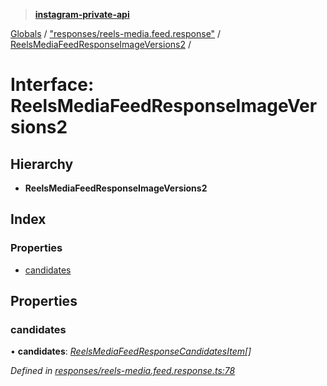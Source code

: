 > **[instagram-private-api](../README.md)**

[Globals](../README.md) / ["responses/reels-media.feed.response"](../modules/_responses_reels_media_feed_response_.md) / [ReelsMediaFeedResponseImageVersions2](_responses_reels_media_feed_response_.reelsmediafeedresponseimageversions2.md) /

# Interface: ReelsMediaFeedResponseImageVersions2

## Hierarchy

* **ReelsMediaFeedResponseImageVersions2**

## Index

### Properties

* [candidates](_responses_reels_media_feed_response_.reelsmediafeedresponseimageversions2.md#candidates)

## Properties

###  candidates

• **candidates**: *[ReelsMediaFeedResponseCandidatesItem](_responses_reels_media_feed_response_.reelsmediafeedresponsecandidatesitem.md)[]*

*Defined in [responses/reels-media.feed.response.ts:78](https://github.com/dilame/instagram-private-api/blob/173bc62/src/responses/reels-media.feed.response.ts#L78)*
